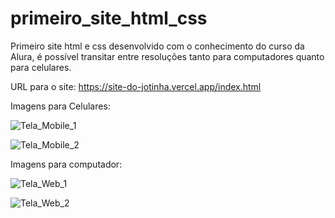 # primeiro_site_html_css
Primeiro site html e css desenvolvido com o conhecimento do curso da Alura, é possível transitar entre resoluções tanto para computadores quanto para celulares.

URL para o site: https://site-do-jotinha.vercel.app/index.html

Imagens para Celulares:

![Tela_Mobile_1](https://user-images.githubusercontent.com/130765143/234103496-7a502116-fa20-4697-9f71-16820f9d49cf.png)

![Tela_Mobile_2](https://user-images.githubusercontent.com/130765143/234103699-38952bef-0e13-4714-81be-f7d8dff2970a.png)

Imagens para computador:

![Tela_Web_1](https://user-images.githubusercontent.com/130765143/234103208-cefa54fc-90d9-47e0-9a68-b10077d8a1dc.png)

![Tela_Web_2](https://user-images.githubusercontent.com/130765143/234103809-da999519-a1ad-4210-8197-0b89da1da29d.png)
